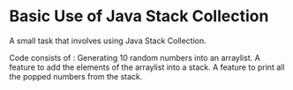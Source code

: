 # Basic Use of Java Stack Collection

A small task that involves using Java Stack Collection.

Code consists of :
Generating 10 random numbers into an arraylist. 
A feature to add the elements of the arraylist into a stack.
A feature to print all the popped numbers from the stack.

